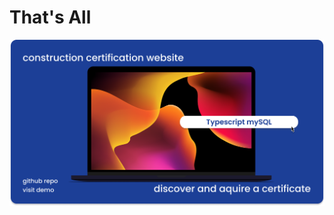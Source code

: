 # That's All
![image](https://github.com/adomaitisc/brand-new-website/blob/main/assets/readme-pic-0.png?raw=true)
